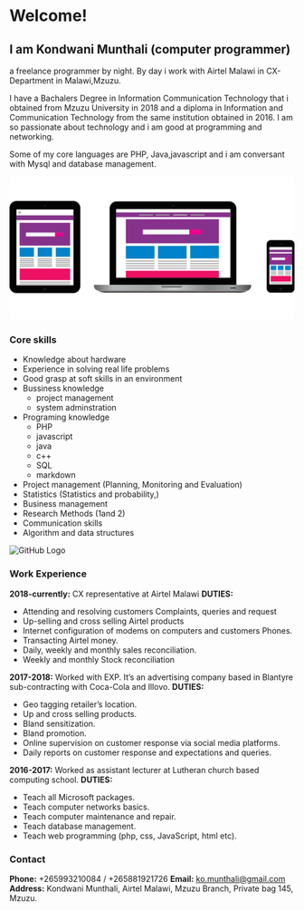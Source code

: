 # Welcome! 
## I am Kondwani Munthali (computer programmer)

a freelance programmer by night. By day i work with Airtel Malawi in CX-Department in Malawi,Mzuzu. 

I have a Bachalers Degree in Information Communication Technology that i obtained from Mzuzu University in 2018 and a diploma in Information and Communication Technology from the same institution obtained in 2016. I am so passionate about technology and i am good at programming and networking. 

Some of my core languages are PHP, Java,javascript and i am conversant with Mysql and database management.

![GitHub Logo](/mobile-devices.PNG)

### Core skills
- Knowledge about hardware
- Experience in solving real life problems
- Good grasp at soft skills in an environment
- Bussiness knowledge
  - project management
  - system adminstration
- Programing knowledge
  - PHP
  - javascript
  - java
  - c++
  - SQL
  - markdown<br>
- Project management (Planning, Monitoring and Evaluation)
-	Statistics (Statistics and probability,)
-	Business management
-	Research Methods (1and 2)
-	Communication skills
-	Algorithm and data structures

 
  
![GitHub Logo](/me.jpg)


### Work Experience
**2018-currently:** CX representative at Airtel Malawi 
**DUTIES:**
-	Attending and resolving customers Complaints, queries and request
-	Up-selling and cross selling Airtel products
-	Internet configuration of modems on computers and customers Phones.
-	Transacting Airtel money.
-	Daily, weekly and monthly sales reconciliation.
-	Weekly and  monthly Stock reconciliation

**2017-2018:** Worked with EXP. It’s an advertising company based in Blantyre sub-contracting with Coca-Cola and Illovo. 
**DUTIES:**
- Geo tagging retailer’s location.
-	Up and cross selling products.
-	Bland sensitization.
-	Bland promotion.
-	Online supervision on customer response via social media platforms.
-	Daily reports on customer response and expectations and queries. 


**2016-2017:** Worked as assistant lecturer at Lutheran church based computing school.
**DUTIES:**
-	Teach all Microsoft packages. 
-	Teach computer networks basics.
-	Teach computer maintenance and repair.
-	Teach database management.
-	Teach web programming (php, css, JavaScript, html etc). 



### Contact
 **Phone:** +265993210084 / +265881921726  **Email:** ko.munthali@gmail.com                  
 **Address:** Kondwani Munthali,
            Airtel Malawi,
            Mzuzu Branch,
            Private bag 145,
            Mzuzu.
                                     

